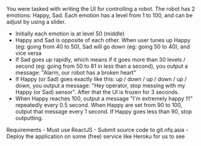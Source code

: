 You were tasked with writing the UI for controlling a robot. The robot has 2 emotions: Happy, Sad. Each emotion has a level from 1 to 100, and can be adjust by using a slider. 
 
- Initially each emotion is at level 50 (middle) 
- Happy and Sad is opposite of each other. When user tunes up Happy (eg: going from 40 to 50), Sad will go down (eg: going 50 to 40), and vice versa 
- If Sad goes up rapidly, which means if it goes more than 30 levels / second (eg: going from 50 to 81 in less than a second), you output a message: "​Alarm, our robot has a broken heart​" 
- If Happy (or Sad) goes ​exactly​ like this: up / down / up / down / up / down, you output a message: "​Hey operator, stop messing with my Happy (or Sad) sensor​". After that the UI is frozen for 3 seconds. 
- When Happy reaches 100, output a message "​I'm extremely happy !!!​" repeatedly every 0.5 second. When Happy are set from 90 to 100, output that message every 1 second. If Happy goes less than 90, stop outputting. 
 
Requirements - Must use ReactJS - Submit source code to git.nfq.asia - Deploy the application on some (free) service like Heroku for us to see 